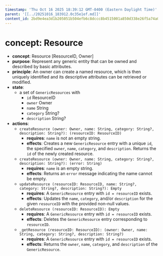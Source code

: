 ```yaml
---
timestamp: 'Thu Oct 16 2025 18:39:12 GMT-0400 (Eastern Daylight Time)'
parent: '[[../20251016_183912.0c35e1ef.md]]'
content_id: 2bd9e4ea3d1b205051b504efb6c8dccc8b4515001a850d338e26f5a74a05920e
---
```


# concept: Resource

* **concept**: Resource \[ResourceID, Owner]
* **purpose**: Represent any generic entity that can be owned and described by basic attributes.
* **principle**: An owner can create a named resource, which is then uniquely identified and its descriptive attributes can be retrieved or modified.
* **state**:
  * a set of `GenericResources` with
    * `id` ResourceID
    * `owner` Owner
    * `name` String
    * `category` String?
    * `description` String?
* **actions**:
  * `createResource (owner: Owner, name: String, category: String?, description: String?): (resourceID: ResourceID)`
    * **requires**: `name` is not an empty string.
    * **effects**: Creates a new `GenericResource` entry with a unique `id`, the specified `owner`, `name`, `category`, and `description`. Returns the `id` of the newly created resource.
  * `createResource (owner: Owner, name: String, category: String?, description: String?): (error: String)`
    * **requires**: `name` is an empty string.
    * **effects**: Returns an `error` message indicating the name cannot be empty.
  * `updateResource (resourceID: ResourceID, name: String?, category: String?, description: String?): Empty`
    * **requires**: A `GenericResource` entry with `id = resourceID` exists.
    * **effects**: Updates the `name`, `category`, and/or `description` for the given `resourceID` with the provided non-null values.
  * `deleteResource (resourceID: ResourceID): Empty`
    * **requires**: A `GenericResource` entry with `id = resourceID` exists.
    * **effects**: Deletes the `GenericResource` entry corresponding to `resourceID`.
  * `_getResource (resourceID: ResourceID): (owner: Owner, name: String, category: String?, description: String?)`
    * **requires**: A `GenericResource` entry with `id = resourceID` exists.
    * **effects**: Returns the `owner`, `name`, `category`, and `description` of the `GenericResource`.
